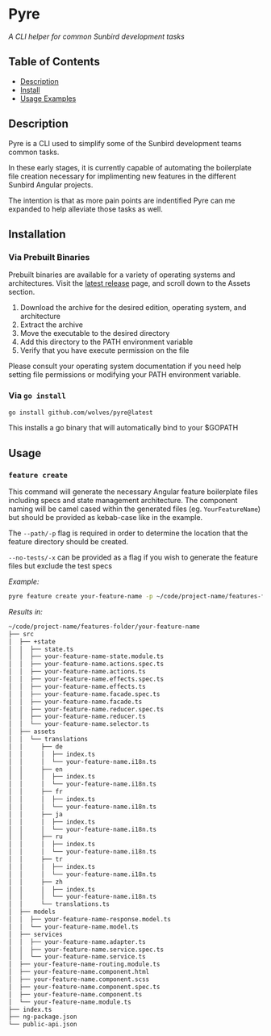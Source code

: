 # Pyre

_A CLI helper for common Sunbird development tasks_

## Table of Contents

- [Description](#desc)
- [Install](#install)
- [Usage Examples](#usage)

<a id="desc"></a>

## Description

Pyre is a CLI used to simplify some of the Sunbird development teams common tasks.

In these early stages, it is currently capable of automating the boilerplate file creation necessary for implimenting new features in the different Sunbird Angular projects.

The intention is that as more pain points are indentified Pyre can me expanded to help alleviate those tasks as well.

<a id="install"></a>

## Installation

### Via Prebuilt Binaries

Prebuilt binaries are available for a variety of operating systems and architectures. Visit the [latest release](https://github.com/wolves/pyre/releases/latest) page, and scroll down to the Assets section.

1. Download the archive for the desired edition, operating system, and architecture
2. Extract the archive
3. Move the executable to the desired directory
4. Add this directory to the PATH environment variable
5. Verify that you have execute permission on the file

Please consult your operating system documentation if you need help setting file permissions or modifying your PATH environment variable.

### Via `go install`

```sh
go install github.com/wolves/pyre@latest
```

This installs a go binary that will automatically bind to your $GOPATH

<a id="usage"></a>

## Usage

### `feature create`

This command will generate the necessary Angular feature boilerplate files including specs and state management architecture. The component naming will be camel cased within the generated files (eg. `YourFeatureName`) but should be provided as kebab-case like in the example.

The `--path/-p` flag is required in order to determine the location that the feature directory should be created.

`--no-tests/-x` can be provided as a flag if you wish to generate the feature files but exclude the test specs

_Example:_

```sh
pyre feature create your-feature-name -p ~/code/project-name/features-folder
```

_Results in:_

```sh
~/code/project-name/features-folder/your-feature-name
├── src
│  ├── +state
│  │  ├── state.ts
│  │  ├── your-feature-name-state.module.ts
│  │  ├── your-feature-name.actions.spec.ts
│  │  ├── your-feature-name.actions.ts
│  │  ├── your-feature-name.effects.spec.ts
│  │  ├── your-feature-name.effects.ts
│  │  ├── your-feature-name.facade.spec.ts
│  │  ├── your-feature-name.facade.ts
│  │  ├── your-feature-name.reducer.spec.ts
│  │  ├── your-feature-name.reducer.ts
│  │  └── your-feature-name.selector.ts
│  ├── assets
│  │  └── translations
│  │     ├── de
│  │     │  ├── index.ts
│  │     │  └── your-feature-name.i18n.ts
│  │     ├── en
│  │     │  ├── index.ts
│  │     │  └── your-feature-name.i18n.ts
│  │     ├── fr
│  │     │  ├── index.ts
│  │     │  └── your-feature-name.i18n.ts
│  │     ├── ja
│  │     │  ├── index.ts
│  │     │  └── your-feature-name.i18n.ts
│  │     ├── ru
│  │     │  ├── index.ts
│  │     │  └── your-feature-name.i18n.ts
│  │     ├── tr
│  │     │  ├── index.ts
│  │     │  └── your-feature-name.i18n.ts
│  │     ├── zh
│  │     │  ├── index.ts
│  │     │  └── your-feature-name.i18n.ts
│  │     └── translations.ts
│  ├── models
│  │  ├── your-feature-name-response.model.ts
│  │  └── your-feature-name.model.ts
│  ├── services
│  │  ├── your-feature-name.adapter.ts
│  │  ├── your-feature-name.service.spec.ts
│  │  └── your-feature-name.service.ts
│  ├── your-feature-name-routing.module.ts
│  ├── your-feature-name.component.html
│  ├── your-feature-name.component.scss
│  ├── your-feature-name.component.spec.ts
│  ├── your-feature-name.component.ts
│  └── your-feature-name.module.ts
├── index.ts
├── ng-package.json
└── public-api.json
```
